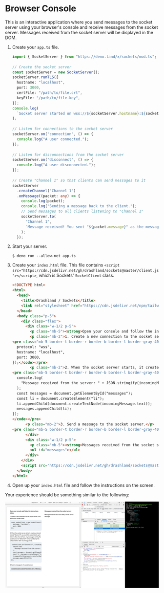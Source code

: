 # Browser Console

This is an interactive application where you send messages to the socket server using your browser's console and receive messages from the socket server. Messages received from the socket server will be displayed in the DOM.

1. Create your `app.ts` file.

    ```typescript
    import { SocketServer } from "https://deno.land/x/sockets/mod.ts";

    // Create the socket server
    const socketServer = new SocketServer();
    socketServer.runTLS({
      hostname: "localhost",
      port: 3000,
      certFile: "/path/to/file.crt",
      keyFile: "/path/to/file.key",
    });
    console.log(
      `Socket server started on wss://${socketServer.hostname}:${socketServer.port}`,
    );

    // Listen for connections to the socket server
    socketServer.on("connection", () => {
      console.log("A user connected.");
    });

    // Listen for disconnections from the socket server
    socketServer.on("disconnect", () => {
      console.log("A user disconnected.");
    });

    // Create "Channel 1" so that clients can send messages to it
    socketServer
      .createChannel("Channel 1")
      .onMessage((packet: any) => {
        console.log(packet);
        console.log("Sending a message back to the client.");
        // Send messages to all clients listening to "Channel 1"
        socketServer.to(
          "Channel 1",
          `Message received! You sent "${packet.message}" as the message.`,
        );
      });
    ```

2. Start your server.

    ```
    $ deno run --allow-net app.ts
    ```

3. Create your `index.html` file. This file contains `<script src="https://cdn.jsdelivr.net/gh/drashland/sockets@master/client.js"></script>`, which is Sockets' `SocketClient` class.

    ```html
    <!DOCTYPE html>
    <html>
      <head>
        <title>Drashland / Sockets</title>
        <link rel="stylesheet" href="https://cdn.jsdelivr.net/npm/tailwindcss/dist/tailwind.min.css">
      </head>
      <body class="p-5">
        <div class="flex">
          <div class="w-1/2 p-5">
            <p class="mb-5"><strong>Open your console and follow the instructions below.</strong></p>
            <p class="mb-2">1. Create a new connection to the socket server. This will be your socket client.</p>
    <pre class="mb-5 border-t border-r border-b border-l border-gray-400 rounded-b p-4 overflow-auto bg-gray-200"><code>const socketClient = new SocketClient({
      protocol: "wss",
      hostname: "localhost",
      port: 3000,
    });</code></pre>
            <p class="mb-2">2. When the socket server starts, it creates a channel named "Channel 1", so we set this socket client up to listen to that channel here. Any messages sent by the socket server to "Channel 1" will be handled by the callback below (the second argument).</p>
    <pre class="mb-5 border-t border-r border-b border-l border-gray-400 rounded-b p-4 overflow-auto bg-gray-200"><code> socketClient.on("Channel 1", (incomingMessage) => {
      console.log(
        "Message received from the server: " + JSON.stringify(incomingMessage),
      );
      const messages = document.getElementById("messages");
      const li = document.createElement("li");
      li.appendChild(document.createTextNode(incomingMessage.text));
      messages.appendChild(li);
    });
    </code></pre>
          <p class="mb-2">3. Send a message to the socket server.</p>
    <pre class="mb-5 border-t border-r border-b border-l border-gray-400 rounded-b p-4 overflow-auto bg-gray-200"><code>socketClient.to("Channel 1", "Hello, world!");</code></pre>
          </div>
          <div class="w-1/2 p-5">
            <p class="mb-5"><strong>Messages received from the socket server:</strong></p>
            <ul id="messages"></ul>
          </div>
        </div>
        <script src="https://cdn.jsdelivr.net/gh/drashland/sockets@master/client.js"></script>
      </body>
    </html>
    ```

4. Open up your `index.html` file and follow the instructions on the screen.

Your experience should be something similar to the following:

![Screenshot](./screenshot.png)
